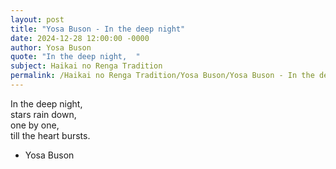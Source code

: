 ```yaml
---
layout: post
title: "Yosa Buson - In the deep night"
date: 2024-12-28 12:00:00 -0000
author: Yosa Buson
quote: "In the deep night,  "
subject: Haikai no Renga Tradition
permalink: /Haikai no Renga Tradition/Yosa Buson/Yosa Buson - In the deep night
---
```


In the deep night,  
stars rain down,  
one by one,  
till the heart bursts.

- Yosa Buson
